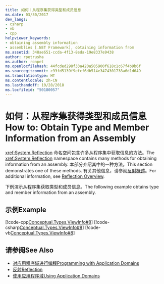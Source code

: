 ```yaml
---
title: 如何：从程序集获得类型和成员信息
ms.date: 03/30/2017
dev_langs:
- csharp
- vb
- cpp
helpviewer_keywords:
- obtaining assembly information
- assemblies [.NET Framework], obtaining information from
ms.assetid: 348ae651-ccda-4f13-8eda-19e8337e9438
author: rpetrusha
ms.author: ronpet
ms.openlocfilehash: 44fcded298f33a420a505900f618c1c67f4b9b6f
ms.sourcegitcommit: c93fd5139f9efcf6db514e3474301738a6d1d649
ms.translationtype: HT
ms.contentlocale: zh-CN
ms.lasthandoff: 10/28/2018
ms.locfileid: "50180057"
---
```

# <a name="how-to-obtain-type-and-member-information-from-an-assembly"></a><span data-ttu-id="f46ff-102">如何：从程序集获得类型和成员信息</span><span class="sxs-lookup"><span data-stu-id="f46ff-102">How to: Obtain Type and Member Information from an Assembly</span></span>
<span data-ttu-id="f46ff-103"><xref:System.Reflection> 命名空间包含许多从程序集中获取信息的方法。</span><span class="sxs-lookup"><span data-stu-id="f46ff-103">The <xref:System.Reflection> namespace contains many methods for obtaining information from an assembly.</span></span> <span data-ttu-id="f46ff-104">本部分介绍其中的一种方法。</span><span class="sxs-lookup"><span data-stu-id="f46ff-104">This section demonstrates one of these methods.</span></span> <span data-ttu-id="f46ff-105">有关其他信息，请参阅[反射概述](../../../docs/framework/reflection-and-codedom/reflection.md)。</span><span class="sxs-lookup"><span data-stu-id="f46ff-105">For additional information, see [Reflection Overview](../../../docs/framework/reflection-and-codedom/reflection.md).</span></span>  
  
 <span data-ttu-id="f46ff-106">下例演示从程序集获取类型和成员信息。</span><span class="sxs-lookup"><span data-stu-id="f46ff-106">The following example obtains type and member information from an assembly.</span></span>  
  
## <a name="example"></a><span data-ttu-id="f46ff-107">示例</span><span class="sxs-lookup"><span data-stu-id="f46ff-107">Example</span></span>  
 [!code-cpp[Conceptual.Types.ViewInfo#8](../../../samples/snippets/cpp/VS_Snippets_CLR/conceptual.types.viewinfo/cpp/source6.cpp#8)]
 [!code-csharp[Conceptual.Types.ViewInfo#8](../../../samples/snippets/csharp/VS_Snippets_CLR/conceptual.types.viewinfo/cs/source6.cs#8)]
 [!code-vb[Conceptual.Types.ViewInfo#8](../../../samples/snippets/visualbasic/VS_Snippets_CLR/conceptual.types.viewinfo/vb/source6.vb#8)]  
  
## <a name="see-also"></a><span data-ttu-id="f46ff-108">请参阅</span><span class="sxs-lookup"><span data-stu-id="f46ff-108">See Also</span></span>  
- [<span data-ttu-id="f46ff-109">对应用程序域进行编程</span><span class="sxs-lookup"><span data-stu-id="f46ff-109">Programming with Application Domains</span></span>](./application-domains.md#programming-with-application-domains)
- [<span data-ttu-id="f46ff-110">反射</span><span class="sxs-lookup"><span data-stu-id="f46ff-110">Reflection</span></span>](../../../docs/framework/reflection-and-codedom/reflection.md)  
- [<span data-ttu-id="f46ff-111">使用应用程序域</span><span class="sxs-lookup"><span data-stu-id="f46ff-111">Using Application Domains</span></span>](../../../docs/framework/app-domains/use.md)
